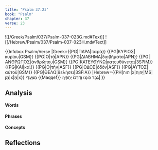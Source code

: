 ```yaml
---
title: "Psalm 37:23"
book: "Psalm"
chapter: 37
verse: 23
---
```

![[/Greek/Psalm/037/Psalm-037-023G.md#Text]]
![[/Hebrew/Psalm/037/Psalm-037-023H.md#Text]]

{{Infobox Psalm/Verse 
|Greek={{PG|ΠΑΡΑ|παρὰ}} {{PG|ΚΥΡΙΟΣ|κυρίου|GSM}} {{PG|Ο|τὰ|APN}} {{PG|ΔΙΑΒΗΜΑ|διαβήματα|APN}} {{PG|ΑΝΘΡΩΠΟΣ|ἀνθρώπου|GSM}} {{PG|ΚΑΤΕΥΘΥΝΩ|κατευθύνεται|3SPIM}} {{PG|ΚΑΙ|καὶ}} {{PG|Ο|τὴν|ASF}} {{PG|ΟΔΟΣ|ὁδὸν|ASF}} {{PG|ΑΥΤΟΣ|αὐτοῦ|GSM}} {{PG|ΘΕΛΩ|θελήσει|3SFIA}}
|Hebrew={{PH|יהוה|x|יְהוָה|MS|מִן|x|מֵ|x}}
מִצְעֲדֵי
{{Maqqef}}
גֶבֶר
כּוֹנָנוּ
וְדַרְכּוֹ
יֶחְפָּץ
׃|
}}

## Analysis

#### Words

#### Phrases

#### Concepts

## Reflections
